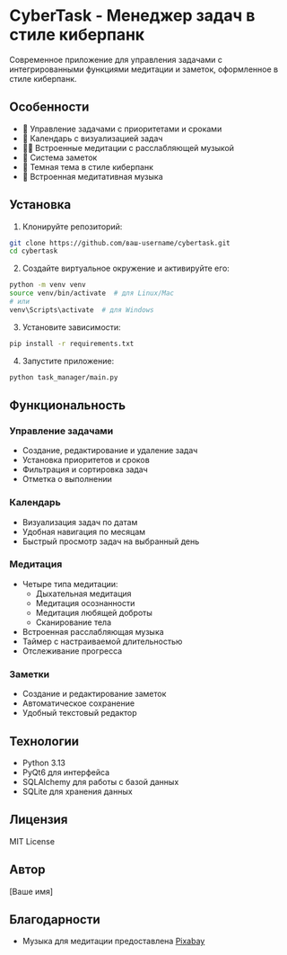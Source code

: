 # CyberTask - Менеджер задач в стиле киберпанк

Современное приложение для управления задачами с интегрированными функциями медитации и заметок, оформленное в стиле киберпанк.

## Особенности

- 🎯 Управление задачами с приоритетами и сроками
- 📅 Календарь с визуализацией задач
- 🧘‍♂️ Встроенные медитации с расслабляющей музыкой
- 📝 Система заметок
- 🌙 Темная тема в стиле киберпанк
- 🎵 Встроенная медитативная музыка

## Установка

1. Клонируйте репозиторий:
```bash
git clone https://github.com/ваш-username/cybertask.git
cd cybertask
```

2. Создайте виртуальное окружение и активируйте его:
```bash
python -m venv venv
source venv/bin/activate  # для Linux/Mac
# или
venv\Scripts\activate  # для Windows
```

3. Установите зависимости:
```bash
pip install -r requirements.txt
```

4. Запустите приложение:
```bash
python task_manager/main.py
```

## Функциональность

### Управление задачами
- Создание, редактирование и удаление задач
- Установка приоритетов и сроков
- Фильтрация и сортировка задач
- Отметка о выполнении

### Календарь
- Визуализация задач по датам
- Удобная навигация по месяцам
- Быстрый просмотр задач на выбранный день

### Медитация
- Четыре типа медитации:
  - Дыхательная медитация
  - Медитация осознанности
  - Медитация любящей доброты
  - Сканирование тела
- Встроенная расслабляющая музыка
- Таймер с настраиваемой длительностью
- Отслеживание прогресса

### Заметки
- Создание и редактирование заметок
- Автоматическое сохранение
- Удобный текстовый редактор

## Технологии

- Python 3.13
- PyQt6 для интерфейса
- SQLAlchemy для работы с базой данных
- SQLite для хранения данных

## Лицензия

MIT License

## Автор

[Ваше имя]

## Благодарности

- Музыка для медитации предоставлена [Pixabay](https://pixabay.com/) 